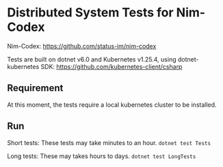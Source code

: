 # Distributed System Tests for Nim-Codex

Nim-Codex: https://github.com/status-im/nim-codex

Tests are built on dotnet v6.0 and Kubernetes v1.25.4, using dotnet-kubernetes SDK: https://github.com/kubernetes-client/csharp

## Requirement

At this moment, the tests require a local kubernetes cluster to be installed.

## Run

Short tests: These tests may take minutes to an hour.
`dotnet test Tests`

Long tests: These may takes hours to days.
`dotnet test LongTests`

